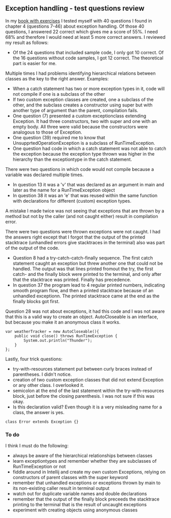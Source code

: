 ## Exception handling - test questions review

In my [book with exercises](https://www.amazon.com/Oracle-Certified-Professional-Developer-Practice-ebook/dp/B08VRSQ3TW/ref=sr_1_1) I tested myself with 40 questions I found in chapter 4 (questions 7-46) about exception handling. Of those 40 questions, I answered 22 correct which gives me a score of 55%. I need 68% and therefore I would need at least 5 more correct answers. I reviewed my result as follows:

- Of the 24 questions that included sample code, I only got 10 correct. Of the 16 questions without code samples, I got 12 correct. The theoretical part is easier for me.

Multiple times I had problems identifying hierarchical relations between classes as the key to the right answer. Examples:
- When a catch statement has two or more exception types in it, code will not compile if one is a subclass of the other
- If two custom exception classes are created, one a subclass of the other, and the subclass creates a constructor using super but with another type of argument than the parent, compilation fails.
- One question (7) presented a custom exceptionclass extending Exception. It had three constructors, two with super and one with an empty body. All three were valid because the constructors were analogous to those of Exception.
- One question (39) required me to know that UnsupprtedOperationException is a subclass of RunTimeException.
- One question had code in which a catch statement was not able to catch the exception because the exception type thrown was higher in the hierarchy than the exceptiontype in the catch statement.

There were two questions in which code would not compile because a variable was declared multiple times. 
- In question 13 it was a 'v' that was declared as an argument in main and later as the name for a RunTimeException object 
- In question 38 it was an 'e' that was reused within the same function with declarations for different (custom) exception types.

A mistake I made twice was not seeing that exceptions that are thrown by a method but not by the caller (and not caught either) result in compilation error. 

There were two questions were thrown exceptions were not caught. I had the answers right except that I forgot that the output of the printed stacktrace (unhandled errors give stacktraces in the terminal) also was part of the output of the code.
- Question 8 had a try-catch-catch-finally sequence. The first catch statement caught an exception but threw another one that could not be handled. The output was that lines printed fromout the try, the first catch- and the finally block were printed to the terminal, and only after that the stacktrace was printed. Finally has precedence.
- In question 37 the program lead to 4 regular printed numbers, indicating smooth program flow, and then a printed stacktrace because of an unhandled exceptionn. The printed stacktrace came at the end as the finally blocks got first.

Question 28 was not about exceptions, it had this code and I was not aware that this is a valid way to create an object. AutoCloseable is an interface, but because you make it an anonymous class it works.
```
var weatherTracker = new AutoCloseable(){
	public void close() throws RunTimeException {
		System.out.println("Thunder");
	}
};
```


Lastly, four trick questions:
- try-with-resources statement put between curly braces instead of parentheses. I didn't notice.
- creation of two custom exception classes that did not extend Exception or any other class. I overlooked it.
- semicolon at the end of the last statement within the try-with-resources block, just before the closing parenthesis. I was not sure if this was okay.
- Is this declaration valid? Even though it is a very misleading name for a class, the answer is yes.
```
class Error extends Exception {}
```

### To do
I think I must do the following:
- always be aware of the hierarchical relationships between classes 
- learn exceptiontypes and remember whether they are subclasses of RunTimeException or not
- fiddle around in Intellij and create my own custom Exceptions, relying on constructors of parent classes with the super keyword
- remember that unhandled exceptions or exceptions thrown by main to its non-existing caller result in terminal output
- watch out for duplicate variable names and double declarations
- remember that the output of the finally block preceeds the stacktrace printing to the terminal that is the result of uncaught exceptions
- experiment with creating objects using anonymous classes






